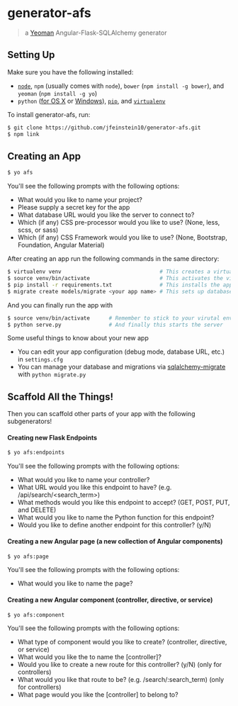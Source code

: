# generator-afs

> a [Yeoman](http://yeoman.io) Angular-Flask-SQLAlchemy generator

## Setting Up

Make sure you have the following installed:
 - [`node`](https://nodejs.org/en/download/), `npm` (usually comes with `node`), `bower` (`npm install -g bower`), and `yeoman` (`npm install -g yo`)
 - `python` ([for OS X](http://docs.python-guide.org/en/latest/starting/install/osx/) or [Windows](http://docs.python-guide.org/en/latest/starting/install/win/)), [`pip`](https://pip.pypa.io/en/latest/installing.html), and [`virtualenv`](https://virtualenv.pypa.io/en/latest/installation.html)

To install generator-afs, run:
```bash
$ git clone https://github.com/jfeinstein10/generator-afs.git
$ npm link
```

## Creating an App
```bash
$ yo afs
```
You'll see the following prompts with the following options:
 * What would you like to name your project?
 * Please supply a secret key for the app
 * What database URL would you like the server to connect to?
 * Which (if any) CSS pre-processor would you like to use? (None, less, scss, or sass)
 * Which (if any) CSS Framework would you like to use? (None, Bootstrap, Foundation, Angular Material)

After creating an app run the following commands in the same directory:
```bash
$ virtualenv venv                               # This creates a virtual environment so we can isolate the requirements of this app from the rest of your computer
$ source venv/bin/activate                      # This activates the virtual environment (or venv\Scripts\activate for Windows users)
$ pip install -r requirements.txt               # This installs the app's Python dependencies within the virtual environment
$ migrate create models/migrate <your app name> # This sets up database versioning (check out the sqlalchemy migration docs)
```

And you can finally run the app with
```bash
$ source venv/bin/activate      # Remember to stick to your virutal environment!
$ python serve.py               # And finally this starts the server
```

Some useful things to know about your new app
 - You can edit your app configuration (debug mode, database URL, etc.) in `settings.cfg`
 - You can manage your database and migrations via [sqlalchemy-migrate](https://sqlalchemy-migrate.readthedocs.org/en/latest/) with `python migrate.py`

## Scaffold All the Things!
Then you can scaffold other parts of your app with the following subgenerators!

#### Creating new Flask Endpoints
```bash
$ yo afs:endpoints
```
You'll see the following prompts with the following options:
 * What would you like to name your controller?
 * What URL would you like this endpoint to have? (e.g. /api/search/\<search_term\>)
 * What methods would you like this endpoint to accept? (GET, POST, PUT, and DELETE)
 * What would you like to name the Python function for this endpoint?
 * Would you like to define another endpoint for this controller? (y/N)

#### Creating a new Angular page (a new collection of Angular components)
```bash
$ yo afs:page
```
You'll see the following prompts with the following options:
 * What would you like to name the page?

#### Creating a new Angular component (controller, directive, or service)
```bash
$ yo afs:component
```
You'll see the following prompts with the following options:
 * What type of component would you like to create? (controller, directive, or service)
 * What would you like the to name the [controller]?
 * Would you like to create a new route for this controller? (y/N) (only for controllers)
 * What would you like that route to be? (e.g. /search/:search_term) (only for controllers)
 * What page would you like the [controller] to belong to?
